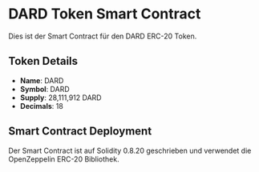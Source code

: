 # DARD Token Smart Contract  

Dies ist der Smart Contract für den DARD ERC-20 Token.  

## Token Details  
- **Name**: DARD  
- **Symbol**: DARD  
- **Supply**: 28,111,912 DARD  
- **Decimals**: 18  

## Smart Contract Deployment  
Der Smart Contract ist auf Solidity 0.8.20 geschrieben und verwendet die OpenZeppelin ERC-20 Bibliothek.  
